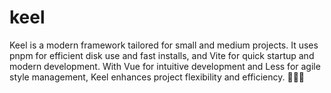 # keel
Keel is a modern framework tailored for small and medium projects. It uses pnpm for efficient disk use and fast installs, and Vite for quick startup and modern development. With Vue for intuitive development and Less for agile style management, Keel enhances project flexibility and efficiency. 🚀🎨✨
